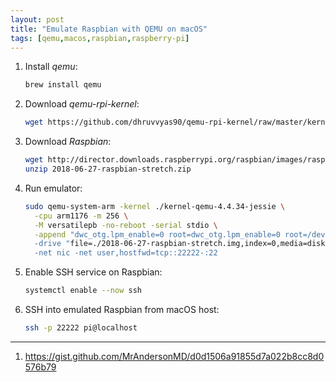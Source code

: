 ```yaml
---
layout: post
title: "Emulate Raspbian with QEMU on macOS"
tags: [qemu,macos,raspbian,raspberry-pi]
---
```


1. Install *qemu*:
   ```bash
   brew install qemu
   ```
2. Download *qemu-rpi-kernel*:
   ```bash
   wget https://github.com/dhruvvyas90/qemu-rpi-kernel/raw/master/kernel-qemu-4.4.34-jessie
   ```
3. Download *Raspbian*:
   ```bash
   wget http://director.downloads.raspberrypi.org/raspbian/images/raspbian-2018-06-29/2018-06-27-raspbian-stretch.zip
   unzip 2018-06-27-raspbian-stretch.zip
   ```
4. Run emulator:
   ```bash
   sudo qemu-system-arm -kernel ./kernel-qemu-4.4.34-jessie \
     -cpu arm1176 -m 256 \
     -M versatilepb -no-reboot -serial stdio \
     -append "dwc_otg.lpm_enable=0 root=dwc_otg.lpm_enable=0 root=/dev/sda2 rootfstype=ext4 elevator=deadline fsck.repair=yes rootwait"" \
     -drive "file=./2018-06-27-raspbian-stretch.img,index=0,media=disk,format=raw" \
     -net nic -net user,hostfwd=tcp::22222-:22
   ```
5. Enable SSH service on Raspbian:
   ```bash
   systemctl enable --now ssh
   ```
6. SSH into emulated Raspbian from macOS host: 
   ```bash
   ssh -p 22222 pi@localhost
   ```

---
1. <https://gist.github.com/MrAndersonMD/d0d1506a91855d7a022b8cc8d0576b79>

